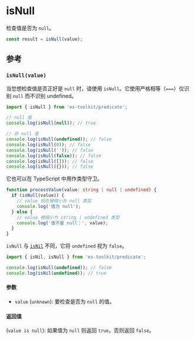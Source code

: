# isNull

检查值是否为 `null`。

```typescript
const result = isNull(value);
```

## 参考

### `isNull(value)`

当您想检查值是否正好是 `null` 时，请使用 `isNull`。它使用严格相等（`===`）仅识别 `null` 而不识别 undefined。

```typescript
import { isNull } from 'es-toolkit/predicate';

// null 值
console.log(isNull(null)); // true

// 非 null 值
console.log(isNull(undefined)); // false
console.log(isNull(0)); // false
console.log(isNull('')); // false
console.log(isNull(false)); // false
console.log(isNull([])); // false
console.log(isNull({})); // false
```

它也可以在 TypeScript 中用作类型守卫。

```typescript
function processValue(value: string | null | undefined) {
  if (isNull(value)) {
    // value 现在被缩小为 null 类型
    console.log('值为 null');
  } else {
    // value 被缩小为 string | undefined 类型
    console.log('值不是 null：', value);
  }
}
```

`isNull` 与 [`isNil`](./isNil.md) 不同，它将 `undefined` 视为 `false`。

```typescript
import { isNil, isNull } from 'es-toolkit/predicate';

console.log(isNull(undefined)); // false
console.log(isNil(undefined)); // true
```

#### 参数

- `value` (`unknown`): 要检查是否为 `null` 的值。

#### 返回值

(`value is null`): 如果值为 `null` 则返回 `true`，否则返回 `false`。
